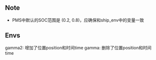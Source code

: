 
## Note
- PMS中默认的SOC范围是 (0.2, 0.8)，应确保和ship_env中的变量一致

## Envs
gamma2: 增加了位置position和时间time
gamma: 删除了位置position和时间time